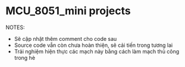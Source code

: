 # MCU_8051_mini projects

NOTES: 
-  Sẽ cập nhật thêm comment cho code sau
-  Source code vẫn còn chưa hoàn thiện, sẽ cải tiến trong tương lai
-  Trải nghiệm hiện thực các mạch này bằng cách làm mạch thủ công trong hè
